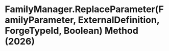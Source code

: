 # FamilyManager.ReplaceParameter(FamilyParameter, ExternalDefinition, ForgeTypeId, Boolean) Method (2026)

﻿